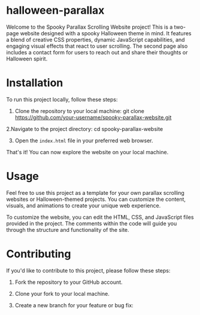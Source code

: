 # halloween-parallax
Welcome to the Spooky Parallax Scrolling Website project! This is a two-page website designed with a spooky Halloween theme in mind. It features a blend of creative CSS properties,
dynamic JavaScript capabilities, and engaging visual effects that react to user scrolling. The second page also includes a contact form for users to reach out and share their thoughts or Halloween spirit.


# Installation

To run this project locally, follow these steps:

1. Clone the repository to your local machine:
git clone https://github.com/your-username/spooky-parallax-website.git

2.Navigate to the project directory:
cd spooky-parallax-website


3. Open the `index.html` file in your preferred web browser.

That's it! You can now explore the website on your local machine.

# Usage

Feel free to use this project as a template for your own parallax scrolling websites or Halloween-themed projects. You can customize the content, visuals, and animations to create your unique web experience.

To customize the website, you can edit the HTML, CSS, and JavaScript files provided in the project. The comments within the code will guide you through the structure and functionality of the site.

# Contributing

If you'd like to contribute to this project, please follow these steps:

1. Fork the repository to your GitHub account.

2. Clone your fork to your local machine.

3. Create a new branch for your feature or bug fix:



